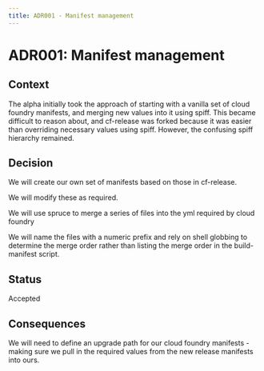 ```yaml
---
title: ADR001 - Manifest management
---
```


# ADR001: Manifest management

## Context

The alpha initially took the approach of starting with a vanilla set of cloud
foundry manifests, and merging new values into it using spiff. This became
difficult to reason about, and cf-release was forked because it was easier than
overriding necessary values using spiff. However, the confusing spiff hierarchy
remained.

## Decision

We will create our own set of manifests based on those in cf-release.

We will modify these as required.

We will use spruce to merge a series of files into the yml required by cloud
foundry

We will name the files with a numeric prefix and rely on shell globbing to
determine the merge order rather than listing the merge order in the
build-manifest script.

## Status

Accepted

## Consequences

We will need to define an upgrade path for our cloud foundry manifests - making
sure we pull in the required values from the new release manifests into ours.
